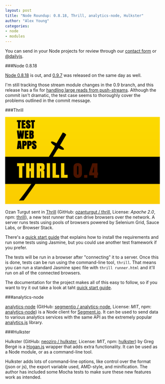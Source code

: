 ```yaml
---
layout: post
title: "Node Roundup: 0.8.18, Thrill, analytics-node, Hulkster"
author: "Alex Young"
categories: 
- node
- modules
---
```


<div class="intro">
You can send in your Node projects for review through our <a href="/contact.html">contact form</a> or <a href="http://twitter.com/dailyjs">@dailyjs</a>.
</div>

###Node 0.8.18

[Node 0.8.18](http://blog.nodejs.org/2013/01/18/node-v0-8-18-stable/) is out, and [0.9.7](http://blog.nodejs.org/2013/01/18/node-v0-9-7-unstable/) was released on the same day as well.

I'm still tracking those stream module changes in the 0.9 branch, and this release has a fix for [handling large reads from push-streams](https://github.com/joyent/node/commit/14e8f806deca0475da31676fd9952d341b8f50e5).  Although the commit isn't dramatic, the test case seems to thoroughly cover the problems outlined in the commit message.

###Thrill

![Thrill](/images/posts/thrill.png)

Ozan Turgut sent in [Thrill](http://thrilljs.com/) (GitHub: [ozanturgut / thrill](https://github.com/ozanturgut/thrill), License: _Apache 2.0_, npm: [thrill](https://npmjs.org/package/thrill)), a new test runner that can drive browsers over the network.  A server runs tests using pools of browsers powered by Selenium Grid, Sauce Labs, or Browser Stack.

There's a [quick start guide](https://github.com/ozanturgut/thrill/wiki/Use) that explains how to install the requirements and run some tests using Jasmine, but you could use another test framework if you prefer.

The tests will be run in a browser after "connecting" it to a server.  Once this is done, tests can be run using the command-line tool, `thrill`.  That means you can run a standard Jasmine spec file with `thrill runner.html` and it'll run on all of the connected browsers.

The documentation for the project makes all of this easy to follow, so if you want to try it out take a look at taht [quick start guide](https://github.com/ozanturgut/thrill/wiki/Use).

###analytics-node

[analytics-node](https://segment.io/libraries/node) (GitHub: [segmentio / analytics-node](https://github.com/segmentio/analytics-node), License: _MIT_, npm: [analytics-node](https://npmjs.org/package/analytics-node)) is a Node client for [Segment.io](https://segment.io/).  It can be used to send data to various analytics services with the same API as the extremely popular [analytics.js](https://github.com/segmentio/analytics.js) library.

###Hulkster

Hulkster (GitHub: [neoziro / hulkster](https://github.com/neoziro/hulkster), License: _MIT_, npm: [hulkster](https://npmjs.org/package/hulkster)) by Greg Bergé is a [Hogan.js](http://twitter.github.com/hogan.js/) wrapper that adds extra functionality.  It can be used as a Node module, or as a command-line tool.

Hulkster adds lots of command-line options, like control over the format (json or js), the export variable used, AMD-style, and minification.  The author has included some Mocha tests to make sure these new features work as intended.

